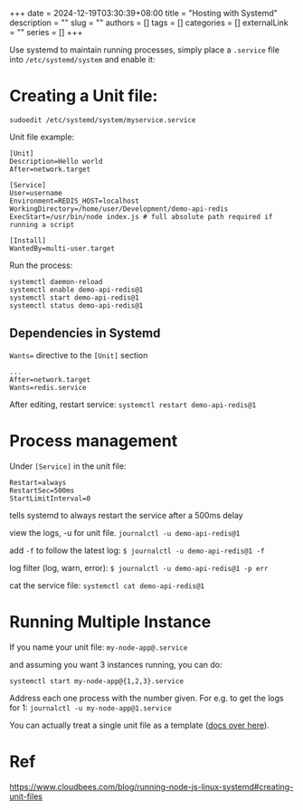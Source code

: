 +++ 
date = 2024-12-19T03:30:39+08:00
title = "Hosting with Systemd"
description = ""
slug = ""
authors = []
tags = []
categories = []
externalLink = ""
series = []
+++

Use systemd to maintain running processes, simply place a `.service` file into `/etc/systemd/system` and enable it:

# Creating a Unit file:

`sudoedit /etc/systemd/system/myservice.service`

Unit file example:

```
[Unit]
Description=Hello world
After=network.target

[Service]
User=username
Environment=REDIS_HOST=localhost
WorkingDirectory=/home/user/Development/demo-api-redis
ExecStart=/usr/bin/node index.js # full absolute path required if running a script

[Install]
WantedBy=multi-user.target
```

Run the process:

```
systemctl daemon-reload
systemctl enable demo-api-redis@1
systemctl start demo-api-redis@1
systemctl status demo-api-redis@1
```

## Dependencies in Systemd

`Wants=` directive to the `[Unit]` section

```
...
After=network.target
Wants=redis.service
```

After editing, restart service: `systemctl restart demo-api-redis@1`

# Process management

Under `[Service]` in the unit file:

```
Restart=always
RestartSec=500ms
StartLimitInterval=0
```

tells systemd to always restart the service after a 500ms delay

view the logs, -u for unit file.
`journalctl -u demo-api-redis@1`

add `-f` to follow the latest log:
`$ journalctl -u demo-api-redis@1 -f`

log filter (log, warn, error):
`$ journalctl -u demo-api-redis@1 -p err`

cat the service file:
`systemctl cat demo-api-redis@1`

# Running Multiple Instance

If you name your unit file:
`my-node-app@.service`

and assuming you want 3 instances running, you can do:

`systemctl start my-node-app@{1,2,3}.service`

Address each one process with the number given. For e.g. to get the logs for 1:
`journalctl -u my-node-app@1.service`

You can actually treat a single unit file as a template ([docs over here](https://www.freedesktop.org/software/systemd/man/systemd.unit.html)).

# Ref

https://www.cloudbees.com/blog/running-node-js-linux-systemd#creating-unit-files
